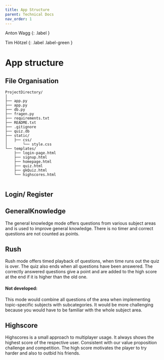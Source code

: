 ```yaml
---
title: App Structure
parent: Technical Docs
nav_order: 1
---
```


Anton Wagg
{: .label }

Tim Hötzel 
{: .label .label-green }

# App structure

## File Organisation

<pre><code>ProjectDirectory/
│
├── app.py
├── app.py
├── db.py
├── fragen.py
├── requirements.txt
├── README.txt
├── .gitignore
├── quiz.db
├── static/
│   ├── css/
│       └── style.css
└── templates/
    ├── login-page.html
    ├── signup.html
    ├── homepage.html
    ├── quiz.html
    ├── gkQuiz.html
    └── highscores.html

</code></pre>

## Login/ Register

## GeneralKnowledge
The general knowledge mode offers questions from various subject areas and is used to improve general knowledge. There is no timer and correct questions are not counted as points.

## Rush
Rush mode offers timed playback of questions, when time runs out the quiz is over. The quiz also ends when all questions have been answered. The correctly answered questions give a point and are added to the high score at the end if it is higher than the old one.

#### Not developed:  
This mode would combine all questions of the area when implementing topic-specific subjects with subcategories. It would be more challenging because you would have to be familiar with the whole subject area.

## Highscore
Highscores is a small approach to multiplayer usage. It always shows the highest  score of the respective user. Consistent with our value proposition challenge and competition. The high score motivates the player to try harder and also to outbid his friends.